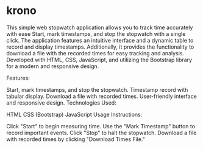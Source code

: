 # krono
This simple web stopwatch application allows you to track time accurately with ease
Start, mark timestamps, and stop the stopwatch with a single click. The application features an intuitive interface and a dynamic table to record and display timestamps. Additionally, it provides the functionality to download a file with the recorded times for easy tracking and analysis. Developed with HTML, CSS, JavaScript, and utilizing the Bootstrap library for a modern and responsive design.

Features:

Start, mark timestamps, and stop the stopwatch.
Timestamp record with tabular display.
Download a file with recorded times.
User-friendly interface and responsive design.
Technologies Used:

HTML
CSS (Bootstrap)
JavaScript
Usage Instructions:

Click "Start" to begin measuring time.
Use the "Mark Timestamp" button to record important events.
Click "Stop" to halt the stopwatch.
Download a file with recorded times by clicking "Download Times File."
